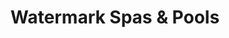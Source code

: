 ---
title: "Watermark Spas & Pools"
url: /grand-junction/watermark-spas-and-pools-west-mesa-court/
shop: swimming pool
---